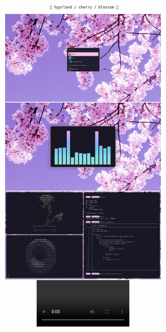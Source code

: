 <div align="justify">

<div align="center">

```ocaml
 🌸 hyprland / cherry / blossom 🌸
```

![apps](./assets/app_picker.png)<br>
![cava](./assets/cava.png)<br>
![workflow](./assets/workflow.png)<br>
![hyprland](./assets/hyprland.mp4)<br>

</div>

